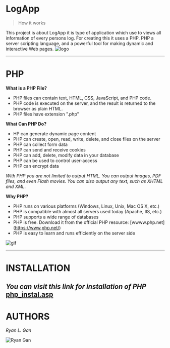 # LogApp
> How it works  

This project is about LogApp it is type of application which use to views all information of every persons log. For creating this it uses a PHP. PHP a server scripting language, and a powerful tool for making dynamic and interactive Web pages. 
![logo](https://images.vexels.com/media/users/3/166470/isolated/preview/73835fa38fba6d35aff9de603dc5044a-php-programming-language-icon-by-vexels.png)
***  
# PHP
**What is a PHP File?**  
* PHP files can contain text, HTML, CSS, JavaScript, and PHP code.  
* PHP code is executed on the server, and the result is returned to the browser as plain HTML.  
* PHP files have extension ".php"

**What Can PHP Do?**
* HP can generate dynamic page content
* PHP can create, open, read, write, delete, and close files on the server
* PHP can collect form data
* PHP can send and receive cookies
* PHP can add, delete, modify data in your database
* PHP can be used to control user-access
* PHP can encrypt data

*With PHP you are not limited to output HTML. You can output images, PDF files, and even Flash movies. You can also output any text, such as XHTML and XML.*

**Why PHP?**
* PHP runs on various platforms (Windows, Linux, Unix, Mac OS X, etc.)
* PHP is compatible with almost all servers used today (Apache, IIS, etc.)
* PHP supports a wide range of databases
* PHP is free. Download it from the official PHP resource: [wwww.php.net] (https://www.php.net/)
* PHP is easy to learn and runs efficiently on the server side

![gif](https://analyticsindiamag.com/wp-content/uploads/2018/12/programming.gif)

---

# INSTALLATION
***You can visit this link for installation of PHP***  
[php_instal.asp](https://www.w3schools.com/php/php_install.asp)
---

# AUTHORS
*Ryan L. Gan*

![Ryan Gan](https://scontent.fceb2-2.fna.fbcdn.net/v/t31.18172-8/28827010_2027425070831591_576707552861545428_o.jpg?_nc_cat=105&ccb=1-5&_nc_sid=730e14&_nc_eui2=AeGHHb-mfyqJN1C_EybzZ3x_CFIYY-Z_I9IIUhhj5n8j0g45orjv6EbTGBGlLtnBS7eAh4yQb75Vp4bojcyG6xid&_nc_ohc=36hAuVshJe8AX_A4BMt&_nc_ht=scontent.fceb2-2.fna&oh=c607b49938e7233b5ec52672c2fb5cb4&oe=61C455AE)





